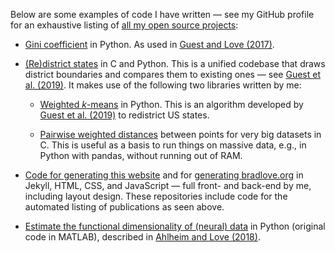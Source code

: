 Below are some examples of code I have written — see my GitHub profile for an exhaustive listing of [all my open source projects](https://github.com/oliviaguest?utf8=%E2%9C%93&tab=repositories&q=&type=source&language=0):

* [Gini coefficient](https://github.com/oliviaguest/gini) in Python. As used in [Guest and Love (2017)](http://dx.doi.org/10.7554/eLife.21397).

* [(Re)district states](https://github.com/oliviaguest/redistrict) in C and Python.
  This is a unified codebase that draws district boundaries and compares them to existing ones — see [Guest et al. (2019)](http://dx.doi.org/10.1007/s42001-019-00053-9).
  It makes use of the following two libraries written by me:

  * [Weighted *k*-means](https://github.com/oliviaguest/weighted_k_means) in Python.
    This is an algorithm developed by [Guest et al. (2019)](http://dx.doi.org/10.1007/s42001-019-00053-9) to redistrict US states.

  * [Pairwise weighted distances](https://github.com/oliviaguest/pdist) between points for very big datasets in C. This is useful as a basis to run things on massive data, e.g., in Python with pandas, without running out of RAM.

* [Code for generating this website](https://github.com/oliviaguest/oliviaguest.github.io) and for [generating bradlove.org](https://github.com/lovebc/lovebc.github.io) in Jekyll, HTML, CSS, and JavaScript — full front- and back-end by me, including layout design. These repositories include code for the automated listing of publications as seen above.

* [Estimate the functional dimensionality of (neural) data](https://github.com/lovelabUCL/dimensionality) in Python (original code in MATLAB), described in [Ahlheim and Love (2018)](https://doi.org/10.1016/j.neuroimage.2018.06.015).

